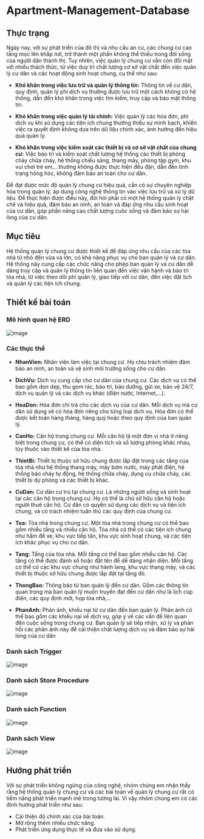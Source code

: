 # Apartment-Management-Database
## Thực trạng
Ngày nay, với sự phát triển của đô thị và nhu cầu an cư, các chung cư cao tầng
mọc lên khắp nơi, trở thành một phần không thể thiếu trong đời sống của người dân
thành thị. Tuy nhiên, việc quản lý chung cư vẫn còn đối mặt với nhiều thách thức, từ
việc duy trì chất lượng cơ sở vật chất đến việc quản lý cư dân và các hoạt động sinh
hoạt chung, cụ thể như sau:

- **Khó khăn trong việc lưu trữ và quản lý thông tin:** Thông tin về cư dân, quy
định, quản lý phí dịch vụ thường được lưu trữ một cách không có hệ thống, dẫn
đến khó khăn trong việc tìm kiếm, truy cập và bảo mật thông tin.

- **Khó khăn trong việc quản lý tài chính:** Việc quản lý các hóa đơn, phí dịch vụ
khi sử dụng các tiện ích chung thường thiếu sự minh bạch, khiến việc ra quyết
định không dựa trên dữ liệu chính xác, ảnh hưởng đến hiệu quả quản lý.

- **Khó khăn trong việc kiểm soát các thiết bị và cơ sở vật chất của chung cư:**
Việc bảo trì và kiểm soát chất lượng hệ thống các thiết bị phòng cháy chữa
cháy, hệ thống chiếu sáng, thang máy, phòng tập gym, khu vui chơi trẻ
em,...thường không được thực hiện đều đặn, dẫn đến tình trạng hỏng hóc,
không đảm bảo an toàn cho cư dân.

Để đạt được mức độ quản lý chung cư hiệu quả, cần có sự chuyên nghiệp hóa trong
quản lý, áp dụng công nghệ thông tin vào việc lưu trữ và xử lý dữ liệu. Để thực hiện
được điều này, đòi hỏi phải có một hệ thống quản lý chặt chẽ và hiệu quả, đảm bảo an
ninh, an toàn và đáp ứng nhu cầu sinh hoạt của cư dân, góp phần nâng cao chất lượng
cuộc sống và đảm bảo sự hài lòng của cư dân.
## Mục tiêu
Hệ thống quản lý chung cư được thiết kế để đáp ứng nhu cầu của các tòa nhà từ
nhỏ đến vừa và lớn, có khả năng phục vụ cho ban quản lý và cư dân. Hệ thống này
cung cấp các chức năng cho phép ban quản lý và cư dân dễ dàng truy cập và
quản lý thông tin liên quan đến việc vận hành và bảo trì tòa nhà, từ việc theo dõi phí
quản lý, giao tiếp với cư dân, đến việc đặt lịch và quản lý các tiện ích chung.
## Thiết kế bài toán
### Mô hình quan hệ ERD
![image](https://github.com/user-attachments/assets/7a8bda8d-a88b-4c5d-8a0f-54deade34445)
### Các thực thể
- **NhanVien:** Nhân viên làm việc tại chung cư. Họ chịu trách nhiệm đảm bảo an
ninh, an toàn và vệ sinh môi trường sống cho cư dân.

- **DichVu:** Dịch vụ cung cấp cho cư dân của chung cư. Các dịch vụ có thể bao
gồm dọn dẹp, thu gom rác, bảo trì, bảo dưỡng, gửi xe, bảo vệ 24/7, dịch vụ
quản lý và các dịch vụ khác (điện nước, Internet,...).

- **HoaDon:** Hóa đơn chi trả cho các dịch vụ của cư dân. Mỗi dịch vụ mà cư dân
sử dụng sẽ có hóa đơn riêng cho từng loại dịch vụ. Hóa đơn có thể được kết
toán hàng tháng, hàng quý hoặc theo quy định của ban quản lý.

- **CanHo:** Căn hộ trong chung cư. Mỗi căn hộ là một đơn vị nhà ở riêng biệt
trong chung cư, có thể có diện tích và số lượng phòng khác nhau, tùy thuộc vào
thiết kế của tòa nhà.

- **ThietBi:** Thiết bị thuộc sở hữu chung được lắp đặt trong các tầng của tòa nhà
như hệ thống thang máy, máy bơm nước, máy phát điện, hệ thống báo cháy tự
động, hệ thống chữa cháy, dụng cụ chữa cháy, các thiết bị dự phòng và các thiết
bị khác.

- **CuDan:** Cư dân cư trú tại chung cư. Là những người sống và sinh hoạt tại các
căn hộ trong chung cư. Họ có thể là chủ sở hữu căn hộ hoặc người thuê căn hộ.
Cư dân có quyền sử dụng các dịch vụ và tiện ích chung, và có trách nhiệm tuân
thủ các quy định của chung cư.

- **Toa:** Tòa nhà trong chung cư. Một tòa nhà trong chung cư có thể bao gồm
nhiều tầng và nhiều căn hộ. Tòa nhà có thể có các tiện ích chung như hầm để
xe, khu vực tiếp tân, khu vực sinh hoạt chung, và các tiện ích khác phục vụ cho
cư dân.

- **Tang:** Tầng của tòa nhà. Mỗi tầng có thể bao gồm nhiều căn hộ. Các tầng có
thể được đánh số hoặc đặt tên để dễ dàng nhận diện. Mỗi tầng có thể có các
khu vực chung như hành lang, khu vực thang máy, và các thiết bị thuộc sở hữu
chung được lắp đặt tại tầng đó.

- **ThongBao:** Thông báo từ ban quản lý đến cư dân. Gồm các thông tin quan
trọng mà ban quản lý muốn truyền đạt đến cư dân như là lịch cúp điện, các quy
định mới, họp tòa nhà,...

- **PhanAnh:** Phản ánh, khiếu nại từ cư dân đến ban quản lý. Phản ánh có thể bao
gồm các khiếu nại về dịch vụ, góp ý về các vấn đề liên quan đến cuộc sống
trong chung cư. Ban quản lý sẽ tiếp nhận, xử lý và phản hồi các phản ánh này
để cải thiện chất lượng dịch vụ và đảm bảo sự hài lòng của cư dân
### Danh sách Trigger
![image](https://github.com/user-attachments/assets/eb3c5230-146c-401e-8b5a-45c989569123)
### Danh sách Store Procedure
![image](https://github.com/user-attachments/assets/be7d9c0c-55f8-4f6e-a3fe-00cc5295b5ac)
### Danh sách Function
![image](https://github.com/user-attachments/assets/0ca27f50-28c3-4e2a-aa04-00e50b3fb497)
### Danh sách View
![image](https://github.com/user-attachments/assets/109abd79-211e-45fa-8feb-fa22ecbb4561)
## Hướng phát triển
Với sự phát triển không ngừng của công nghệ, nhóm chúng em nhận thấy rằng hệ
thống quản lý chung cư và các bài toán về quản lý chung cư rất có tiềm năng phát
triển mạnh mẽ trong tương lai. Vì vậy nhóm chúng em có các định hướng phát triển
như sau:
- Cải thiện độ chính xác của bài toán.
- Mở rộng thêm nhiều chức năng.
- Phát triển ứng dụng thực tế và đưa vào sử dụng.



